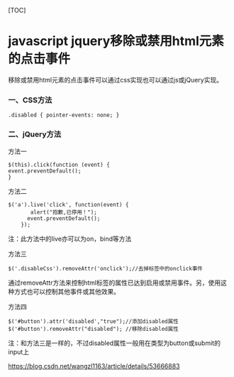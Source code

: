[TOC]



# javascript jquery移除或禁用html元素的点击事件

移除或禁用html元素的点击事件可以通过css实现也可以通过js或jQuery实现。

### 一、CSS方法

```
.disabled { pointer-events: none; }  
```

### 二、jQuery方法

方法一

```
$(this).click(function (event) {  
event.preventDefault();  
}  
```

方法二

```
$('a').live('click', function(event) {  
       alert("抱歉,已停用！");    
      event.preventDefault();     
    }); 
```

注：此方法中的live亦可以为on，bind等方法

方法三

```
$('.disableCss').removeAttr('onclick');//去掉标签中的onclick事件  
```

通过removeAttr方法来控制html标签的属性已达到启用或禁用事件。另，使用这种方式也可以控制其他事件或其他效果。

方法四

```
$('#button').attr('disabled',"true");//添加disabled属性  
$('#button').removeAttr("disabled"); //移除disabled属性  
```

注：和方法三是一样的，不过disabled属性一般用在类型为button或submit的input上





https://blog.csdn.net/wangzl1163/article/details/53666883